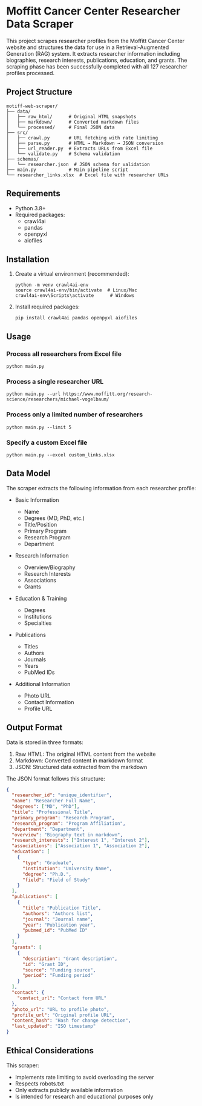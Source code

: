 # Moffitt Cancer Center Researcher Data Scraper 

This project scrapes researcher profiles from the Moffitt Cancer Center website and structures the data for use in a Retrieval-Augmented Generation (RAG) system. It extracts researcher information including biographies, research interests, publications, education, and grants. The scraping phase has been successfully completed with all 127 researcher profiles processed.

## Project Structure

```
motiff-web-scraper/
├── data/
│   ├── raw_html/      # Original HTML snapshots
│   ├── markdown/      # Converted markdown files
│   └── processed/     # Final JSON data
├── src/
│   ├── crawl.py       # URL fetching with rate limiting
│   ├── parse.py       # HTML → Markdown → JSON conversion
│   ├── url_reader.py  # Extracts URLs from Excel file
│   └── validate.py    # Schema validation
├── schemas/
│   └── researcher.json  # JSON schema for validation
├── main.py            # Main pipeline script
└── researcher_links.xlsx  # Excel file with researcher URLs
```

## Requirements

- Python 3.8+
- Required packages:
  - crawl4ai
  - pandas
  - openpyxl
  - aiofiles

## Installation

1. Create a virtual environment (recommended):
   ```
   python -m venv crawl4ai-env
   source crawl4ai-env/bin/activate  # Linux/Mac
   crawl4ai-env\Scripts\activate      # Windows
   ```

2. Install required packages:
   ```
   pip install crawl4ai pandas openpyxl aiofiles
   ```

## Usage

### Process all researchers from Excel file

```
python main.py
```

### Process a single researcher URL

```
python main.py --url https://www.moffitt.org/research-science/researchers/michael-vogelbaum/
```

### Process only a limited number of researchers

```
python main.py --limit 5
```

### Specify a custom Excel file

```
python main.py --excel custom_links.xlsx
```

## Data Model

The scraper extracts the following information from each researcher profile:

- Basic Information
  - Name
  - Degrees (MD, PhD, etc.)
  - Title/Position
  - Primary Program
  - Research Program
  - Department

- Research Information
  - Overview/Biography
  - Research Interests
  - Associations
  - Grants

- Education & Training
  - Degrees
  - Institutions
  - Specialties

- Publications
  - Titles
  - Authors
  - Journals
  - Years
  - PubMed IDs

- Additional Information
  - Photo URL
  - Contact Information
  - Profile URL

## Output Format

Data is stored in three formats:
1. Raw HTML: The original HTML content from the website
2. Markdown: Converted content in markdown format
3. JSON: Structured data extracted from the markdown

The JSON format follows this structure:

```json
{
  "researcher_id": "unique_identifier",
  "name": "Researcher Full Name",
  "degrees": ["MD", "PhD"],
  "title": "Professional Title",
  "primary_program": "Research Program",
  "research_program": "Program Affiliation",
  "department": "Department",
  "overview": "Biography text in markdown",
  "research_interests": ["Interest 1", "Interest 2"],
  "associations": ["Association 1", "Association 2"],
  "education": [
    {
      "type": "Graduate",
      "institution": "University Name",
      "degree": "Ph.D.",
      "field": "Field of Study"
    }
  ],
  "publications": [
    {
      "title": "Publication Title",
      "authors": "Authors list",
      "journal": "Journal name",
      "year": "Publication year",
      "pubmed_id": "PubMed ID"
    }
  ],
  "grants": [
    {
      "description": "Grant description",
      "id": "Grant ID",
      "source": "Funding source",
      "period": "Funding period"
    }
  ],
  "contact": {
    "contact_url": "Contact form URL"
  },
  "photo_url": "URL to profile photo",
  "profile_url": "Original profile URL",
  "content_hash": "Hash for change detection",
  "last_updated": "ISO timestamp"
}
```

## Ethical Considerations

This scraper:
- Implements rate limiting to avoid overloading the server
- Respects robots.txt
- Only extracts publicly available information
- Is intended for research and educational purposes only
